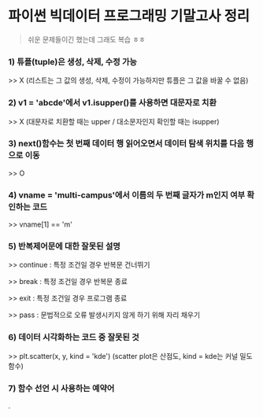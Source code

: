 # 파이썬 빅데이터 프로그래밍 기말고사 정리

> 쉬운 문제들이긴 했는데 그래도 복습 ㅎㅎ



### 1) 튜플(tuple)은 생성, 삭제, 수정 가능

\>> X		(리스트는 그 값의 생성, 삭제, 수정이 가능하지만 튜플은 그 값을 바꿀 수 없음)



### 2) v1 = 'abcde'에서 v1.isupper()를 사용하면 대문자로 치환

\>> X 		(대문자로 치환할 때는 upper / 대소문자인지 확인할 때는 isupper)



### 3) next()함수는 첫 번째 데이터 행 읽어오면서 데이터 탐색 위치를 다음 행으로 이동

\>> O



### 4) vname = 'multi-campus'에서 이름의 두 번째 글자가 m인지 여부 확인하는 코드

\>> vname[1] == 'm'



### 5) 반복제어문에 대한 잘못된 설명

\>> continue : 특정 조건일 경우 반복문 건너뛰기

\>> break : 특정 조건일 경우 반복문 종료

\>> exit : 특정 조건일 경우 프로그램 종료

\>> pass : 문법적으로 오류 발생시키지 않게 하기 위해 자리 채우기



### 6) 데이터 시각화하는 코드 중 잘못된 것

\>> plt.scatter(x, y, kind = 'kde')		(scatter plot은 산점도, kind = kde는 커널 밀도 함수)



### 7) 함수 선언 시 사용하는 예약어

.